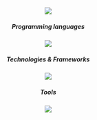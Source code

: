 
<h1 align="center">
    <img src="https://readme-typing-svg.herokuapp.com/?font=Righteous&size=35&center=true&vCenter=true&width=500&height=70&duration=4000&lines=Hi+There+!+👋;+I'm+Aymeric+!;" />
</h1>

<h5 align="center">Programming languages</h5>
<div align="center"><img src="https://skillicons.dev/icons?i=js,ts,java" /></div>

<h5 align="center">Technologies & Frameworks</h5>
<div align="center"><img src="https://skillicons.dev/icons?i=react,vue,sass,tailwind,spring,mysql" /></div>

<h5 align="center">Tools</h5>
<div align="center"><img src="https://skillicons.dev/icons?i=vite,npm,gitlab,github,git,figma,vscode," /></div>

